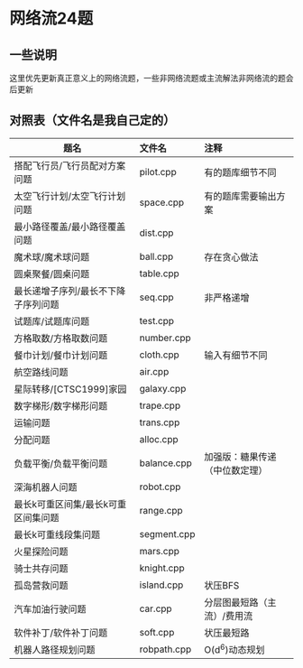 # 网络流24题

## 一些说明

这里优先更新真正意义上的网络流题，一些非网络流题或主流解法非网络流的题会后更新

## 对照表（文件名是我自己定的）

| 题名                                | 文件名      | 注释                           |
| ----------------------------------- | :---------- | :----------------------------- |
| 搭配飞行员/飞行员配对方案问题       | pilot.cpp   | 有的题库细节不同               |
| 太空飞行计划/太空飞行计划问题       | space.cpp   | 有的题库需要输出方案           |
| 最小路径覆盖/最小路径覆盖问题       | dist.cpp    |                                |
| 魔术球/魔术球问题                   | ball.cpp    | 存在贪心做法                   |
| 圆桌聚餐/圆桌问题                   | table.cpp   |                                |
| 最长递增子序列/最长不下降子序列问题 | seq.cpp     | 非严格递增                     |
| 试题库/试题库问题                   | test.cpp    |                                |
| 方格取数/方格取数问题               | number.cpp  |                                |
| 餐巾计划/餐巾计划问题               | cloth.cpp   | 输入有细节不同                 |
| 航空路线问题                        | air.cpp     |                                |
| 星际转移/[CTSC1999]家园             | galaxy.cpp  |                                |
| 数字梯形/数字梯形问题               | trape.cpp   |                                |
| 运输问题                            | trans.cpp   |                                |
| 分配问题                            | alloc.cpp   |                                |
| 负载平衡/负载平衡问题               | balance.cpp | 加强版：糖果传递（中位数定理） |
| 深海机器人问题                      | robot.cpp   |                                |
| 最长k可重区间集/最长k可重区间集问题 | range.cpp   |                                |
| 最长k可重线段集问题                 | segment.cpp |                                |
| 火星探险问题                        | mars.cpp    |                                |
| 骑士共存问题                        | knight.cpp  |                                |
| 孤岛营救问题                        | island.cpp  | 状压BFS                        |
| 汽车加油行驶问题                    | car.cpp     | 分层图最短路（主流）/费用流    |
| 软件补丁/软件补丁问题               | soft.cpp    | 状压最短路                     |
| 机器人路径规划问题                  | robpath.cpp | O(d<sup>6</sup>)动态规划       |

